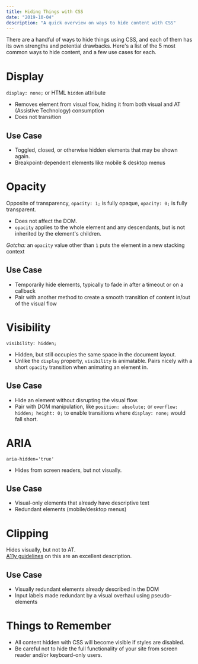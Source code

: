```yaml
---
title: Hiding Things with CSS
date: "2019-10-04"
description: "A quick overview on ways to hide content with CSS"
---
```


There are a handful of ways to hide things using CSS, and each of them has its own strengths and potential drawbacks. Here's a list of the 5 most common ways to hide content, and a few use cases for each.

# Display

`display: none;` or HTML `hidden` attribute

- Removes element from visual flow, hiding it from both visual and AT (Assistive Technology) consumption
- Does not transition

## Use Case

- Toggled, closed, or otherwise hidden elements that may be shown again.
- Breakpoint-dependent elements like mobile & desktop menus

# Opacity

Opposite of transparency, `opacity: 1;` is fully opaque, `opacity: 0;` is fully transparent.

- Does not affect the DOM.
- `opacity` applies to the whole element and any descendants, but is not inherited by the element's children.

_Gotcha:_ an `opacity` value other than `1` puts the element in a new stacking context

## Use Case

- Temporarily hide elements, typically to fade in after a timeout or on a callback
- Pair with another method to create a smooth transition of content in/out of the visual flow

# Visibility

`visibility: hidden;`

- Hidden, but still occupies the same space in the document layout.
- Unlike the `display` property, `visibility` is animatable. Pairs nicely with a short `opacity` transition when animating an element in.

## Use Case

- Hide an element without disrupting the visual flow.
- Pair with DOM manipulation, like `position: absolute;` or `overflow: hidden; height: 0;` to enable transitions where `display: none;` would fall short.

# ARIA

`aria-hidden='true'`

- Hides from screen readers, but not visually.

## Use Case

- Visual-only elements that already have descriptive text
- Redundant elements (mobile/desktop menus)

# Clipping

Hides visually, but not to AT.  
[A11y guidelines](https://a11y-guidelines.orange.com/web_EN/exemples/masquage/index.html) on this are an excellent description.

## Use Case

- Visually redundant elements already described in the DOM
- Input labels made redundant by a visual overhaul using pseudo-elements

# Things to Remember

- All content hidden with CSS will become visible if styles are disabled.
- Be careful not to hide the full functionality of your site from screen reader and/or keyboard-only users.
